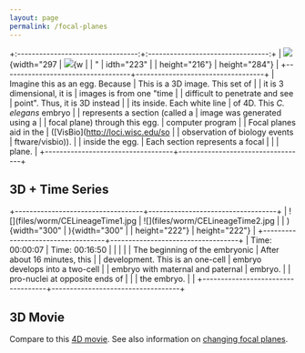 ```yaml
---
layout: page
permalink: /focal-planes
---
```

+:---------------------------------:+:---------------------------------:+
| ![](files/worm/3D.jpg){width="297 | ![](files/worm/CELineage3D.jpg){w |
| "                                 | idth="223"                        |
| height="216"}                     | height="284"}                     |
+-----------------------------------+-----------------------------------+
| Imagine this as an egg. Because   | This is a 3D image. This set of   |
| it is 3 dimensional, it is        | images is from one \"time         |
| difficult to penetrate and see    | point\". Thus, it is 3D instead   |
| its inside. Each white line       | of 4D. This *C. elegans* embryo   |
| represents a section (called a    | image was generated using a       |
| focal plane) through this egg.    | computer program                  |
| Focal planes aid in the           | ([VisBio](http://loci.wisc.edu/so |
| observation of biology events     | ftware/visbio)).                  |
| inside the egg.                   | Each section represents a focal   |
|                                   | plane.                            |
+-----------------------------------+-----------------------------------+

3D + Time Series
----------------

+-----------------------------------+-----------------------------------+
| ![](files/worm/CELineageTime1.jpg | ![](files/worm/CELineageTime2.jpg |
| ){width="300"                     | ){width="300"                     |
| height="222"}                     | height="222"}                     |
+-----------------------------------+-----------------------------------+
| Time: 00:00:07                    | Time: 00:16:50                    |
|                                   |                                   |
| The beginning of the embryonic    | After about 16 minutes, this      |
| development. This is an one-cell  | embryo develops into a two-cell   |
| embryo with maternal and paternal | embryo.                           |
| pro-nuclei at opposite ends of    |                                   |
| the embryo.                       |                                   |
+-----------------------------------+-----------------------------------+

3D Movie
--------

Compare to this [4D movie](/making-movies "Making the Movies"). See also
information on [changing focal
planes](/focal-plane-shift "Focal Plane Shift").
